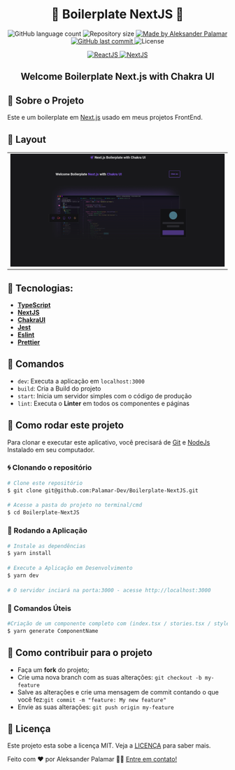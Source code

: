 <h1 align="center">
🚧 Boilerplate NextJS  🚧
</h1>

<p align="center">

  <img alt="GitHub language count" src="https://img.shields.io/github/languages/count/Palamar-Dev/Boilerplate-NextJS">

  <img alt="Repository size" src="https://img.shields.io/github/repo-size/Palamar-Dev/Boilerplate-NextJS">

  <a href="https://www.palamarsolutionit.com.br/">
      <img alt="Made by Aleksander Palamar" src="https://img.shields.io/badge/made%20by-Aleksander Palamar-purple">
  </a>

  <a href="https://github.com/Palamar-Dev/Boilerplate-NextJS/commits/master">
      <img alt="GitHub last commit" src="https://img.shields.io/github/last-commit/Palamar-Dev/Boilerplate-NextJS?color=blue">
  </a>

  <img alt="License" src="https://img.shields.io/badge/license-MIT-brightgreen?color=purple">
</p>

<p align="center">

  <a target="_blank" href="https://reactjs.org/">
    <img alt="ReactJS" src="https://img.shields.io/static/v1?color=blue&label=React&message=JS&?style=plastic&logo=React">
  </a>

  <a target="_blank" href="https://nextjs.org/">
      <img alt="NextJS" src="https://img.shields.io/static/v1?color=white&label=Next&message=JS&?style=plastic&logo=Next.js">
  </a>
</p>

<h2 align="center">
  Welcome Boilerplate Next.js with Chakra UI
</h2>

## 🚀 Sobre o Projeto

Este e um boilerplate em [Next.js](https://nextjs.org/) usado em meus projetos FrontEnd.

## 🎨 Layout

<!-- Design feito por -->
<table>  
  <tr>
    <td>
      <a target="_blank">
        <img src=".github/boilerplate.png" width=600 />
      </a>
    </td>    
  </tr>
</table>

## 🔨 Tecnologias:

- **[TypeScript](https://www.typescriptlang.org/)**
- **[NextJS](https://nextjs.org/)**
- **[ChakraUI](https://chakra-ui.com/getting-started)**
- **[Jest](https://jestjs.io/)**
- **[Eslint](https://eslint.org/)**
- **[Prettier](https://prettier.io/)**

## 🔎 Comandos

- `dev`: Executa a aplicação em `localhost:3000`
- `build`: Cria a Build do projeto
- `start`: Inicia um servidor simples com o código de produção
- `lint`: Executa o **Linter** em todos os componentes e páginas

## 🚀 Como rodar este projeto

Para clonar e executar este aplicativo, você precisará de [Git](https://git-scm.com) e [NodeJs](https://nodejs.org/en/) Instalado em seu computador.

### 🌀 Clonando o repositório

```bash
# Clone este repositório
$ git clone git@github.com:Palamar-Dev/Boilerplate-NextJS.git

# Acesse a pasta do projeto no terminal/cmd
$ cd Boilerplate-NextJS
```

### 🎲 Rodando a Aplicação

```bash
# Instale as dependências
$ yarn install

# Execute a Aplicação em Desenvolvimento
$ yarn dev

# O servidor inciará na porta:3000 - acesse http://localhost:3000

```

### 💾 Comandos Úteis

```bash
#Criação de um componente completo com (index.tsx / stories.tsx / styles.ts / test.tsx)
$ yarn generate ComponentName

```

## 🤔 Como contribuir para o projeto

- Faça um **fork** do projeto;
- Crie uma nova branch com as suas alterações: `git checkout -b my-feature`
- Salve as alterações e crie uma mensagem de commit contando o que você fez:`git commit -m "feature: My new feature"`
- Envie as suas alterações: `git push origin my-feature`

## 📝 Licença

Este projeto esta sobe a licença MIT. Veja a [LICENÇA](https://opensource.org/licenses/MIT) para saber mais.

Feito com ❤️ por Aleksander Palamar 👋🏽 [Entre em contato!](https://www.palamarsolutionit.com.br/)

</h3>
